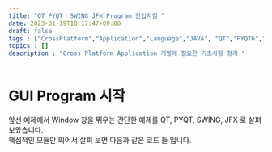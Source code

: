 ```yaml
---
title: "QT PYQT  SWING JFX Program 진입지점 "
date: 2023-01-19T18:17:47+09:00
draft: false
tags : ["CrossPlatform","Application","Language","JAVA", "QT","PYQT6","SWING","OpenJFX"]
topics : []
description : "Cross Platform Application 개발에 필요한 기초사항 정리 "
---
```


# GUI Program 시작
   
   앞선 예제에서 Window 창을 뛰우는 간단한 예제를 QT, PYQT, SWING, JFX 로 살펴 보았습니다.    
   핵심적인 모듈만 띄어서 살펴 보면 다음과 같은 코드 들 입니다.  

